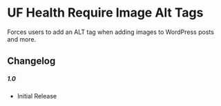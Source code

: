 UF Health Require Image Alt Tags
=============

Forces users to add an ALT tag when adding images to WordPress posts and more.

## Changelog

##### 1.0
* Initial Release
